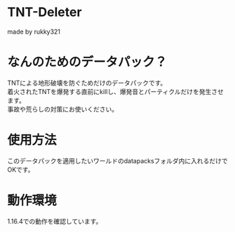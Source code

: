 # TNT-Deleter
made by rukky321

# なんのためのデータパック？
TNTによる地形破壊を防ぐためだけのデータパックです。  
着火されたTNTを爆発する直前にkillし、爆発音とパーティクルだけを発生させます。  
事故や荒らしの対策にお使いください。

# 使用方法
このデータパックを適用したいワールドのdatapacksフォルダ内に入れるだけでOKです。

# 動作環境
1.16.4での動作を確認しています。
